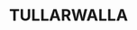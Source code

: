 ---
lastmod: '2025-04-06T06:05:20+00:00'
latitude: -35.11072266
layout: suburb
longitude: 150.5053351
postcode: '2540'
state: NSW
title: TULLARWALLA
url: /nsw/tullarwalla/
---